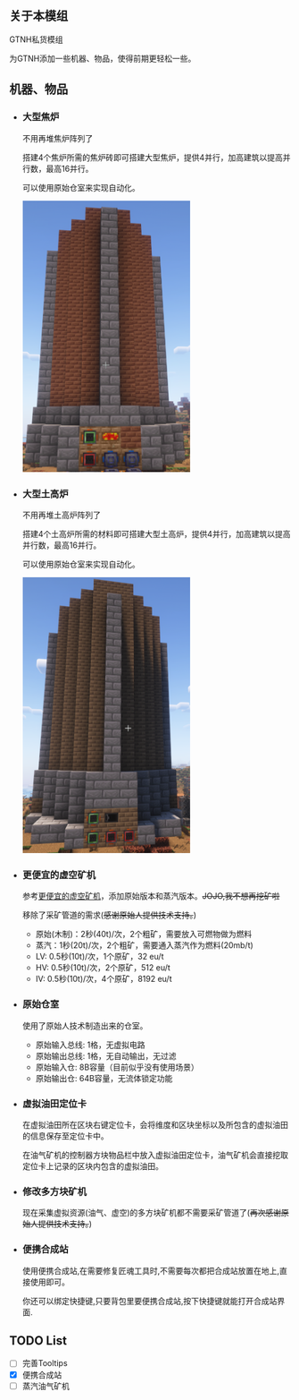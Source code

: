 ## 关于本模组
GTNH私货模组

为GTNH添加一些机器、物品，使得前期更轻松一些。

## 机器、物品
* ### 大型焦炉
  不用再堆焦炉阵列了

  搭建4个焦炉所需的焦炉砖即可搭建大型焦炉，提供4并行，加高建筑以提高并行数，最高16并行。

  可以使用原始仓室来实现自动化。

  <img src=".github/p2.png" alt="大型焦炉" width="300">

* ### 大型土高炉
  不用再堆土高炉阵列了

  搭建4个土高炉所需的材料即可搭建大型土高炉，提供4并行，加高建筑以提高并行数，最高16并行。

  可以使用原始仓室来实现自动化。
  
  <img src=".github/p1.png" alt="大型土高炉" width="300">

* ### 更便宜的虚空矿机
  参考[更便宜的虚空矿机](https://github.com/Jonodonozym/CheaperVoidMiners)，添加原始版本和蒸汽版本。~~JOJO,我不想再挖矿啦~~

  移除了采矿管道的需求(~~感谢原始人提供技术支持。~~)
  * 原始(木制)：2秒(40t)/次，2个粗矿，需要放入可燃物做为燃料
  * 蒸汽：1秒(20t)/次，2个粗矿，需要通入蒸汽作为燃料(20mb/t)
  * LV: 0.5秒(10t)/次，1个原矿，32 eu/t
  * HV: 0.5秒(10t)/次，2个原矿，512 eu/t
  * IV: 0.5秒(10t)/次，4个原矿，8192 eu/t

* ### 原始仓室
  使用了原始人技术制造出来的仓室。
  * 原始输入总线: 1格，无虚拟电路
  * 原始输出总线: 1格，无自动输出，无过滤
  * 原始输入仓: 8B容量（目前似乎没有使用场景）
  * 原始输出仓: 64B容量，无流体锁定功能

* ### 虚拟油田定位卡
  在虚拟油田所在区块右键定位卡，会将维度和区块坐标以及所包含的虚拟油田的信息保存至定位卡中。

  在油气矿机的控制器方块物品栏中放入虚拟油田定位卡，油气矿机会直接挖取定位卡上记录的区块内包含的虚拟油田。

* ### 修改多方块矿机
  现在采集虚拟资源(油气、虚空)的多方块矿机都不需要采矿管道了(~~再次感谢原始人提供技术支持。~~)

* ### 便携合成站
  使用便携合成站,在需要修复匠魂工具时,不需要每次都把合成站放置在地上,直接使用即可。

  你还可以绑定快捷键,只要背包里要便携合成站,按下快捷键就能打开合成站界面.

## TODO List
  * [ ] 完善Tooltips
  * [X] 便携合成站
  * [ ] 蒸汽油气矿机
